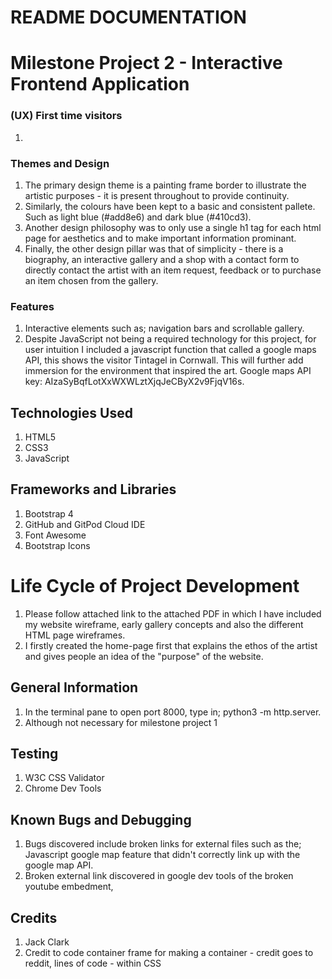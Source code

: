 # README DOCUMENTATION

# Milestone Project 2 - Interactive Frontend Application

### (UX) First time visitors
1. 

### Themes and Design
1. The primary design theme is a painting frame border to illustrate the artistic purposes - it is present throughout to provide continuity.
2. Similarly, the colours have been kept to a basic and consistent pallete. Such as light blue (#add8e6) and dark blue (#410cd3).
3. Another design philosophy was to only use a single h1 tag for each html page for aesthetics and to make important information prominant. 
4. Finally, the other design pillar was that of simplicity - there is a biography, an interactive gallery and a shop with a contact form to directly contact the artist with an item request, feedback or to purchase an item chosen from the gallery.

### Features
1. Interactive elements such as; navigation bars and scrollable gallery.
2. Despite JavaScript not being a required technology for this project, for user intuition I included a javascript function that called a google maps API, this shows the visitor Tintagel in Cornwall. This will further add immersion for the environment that inspired the art. Google maps API key: AIzaSyBqfLotXxWXWLztXjqJeCByX2v9FjqV16s.

## Technologies Used
1. HTML5
2. CSS3
3. JavaScript

## Frameworks and Libraries
1. Bootstrap 4
2. GitHub and GitPod Cloud IDE
3. Font Awesome
4. Bootstrap Icons

# Life Cycle of Project Development
1. Please follow attached link to the attached PDF in which I have included my website wireframe, early gallery concepts and also the different HTML page wireframes.
2. I firstly created the home-page first that explains the ethos of the artist and gives people an idea of the "purpose" of the website.

## General Information
1. In the terminal pane to open port 8000, type in; python3 -m http.server.
2. Although not necessary for milestone project 1

## Testing
1. W3C CSS Validator
2. Chrome Dev Tools

## Known Bugs and Debugging
1. Bugs discovered include broken links for external files such as the; Javascript google map feature that didn't correctly link up with the google map API.
2. Broken external link discovered in google dev tools of the broken youtube embedment, 

## Credits
1. Jack Clark 
2. Credit to code container frame for making a container - credit goes to reddit, lines of code - within CSS


